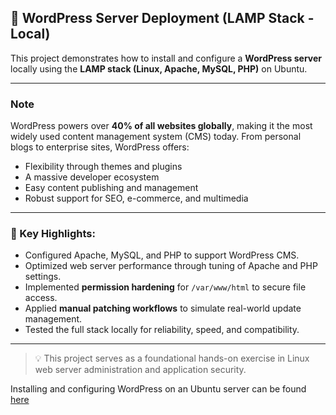 ## 📰 WordPress Server Deployment (LAMP Stack - Local)

This project demonstrates how to install and configure a **WordPress server** locally using the **LAMP stack (Linux, Apache, MySQL, PHP)** on Ubuntu.

---
### Note
WordPress powers over **40% of all websites globally**, making it the most widely used content management system (CMS) today. From personal blogs to enterprise sites, WordPress offers:
- Flexibility through themes and plugins
- A massive developer ecosystem
- Easy content publishing and management
- Robust support for SEO, e-commerce, and multimedia

---

### 🔧 Key Highlights:
- Configured Apache, MySQL, and PHP to support WordPress CMS.
- Optimized web server performance through tuning of Apache and PHP settings.
- Implemented **permission hardening** for `/var/www/html` to secure file access.
- Applied **manual patching workflows** to simulate real-world update management.
- Tested the full stack locally for reliability, speed, and compatibility.

---

> 💡 This project serves as a foundational hands-on exercise in Linux web server administration and application security.

Installing and configuring WordPress on an Ubuntu server can be found [here](https://ubuntu.com/tutorials/install-and-configure-wordpress#1-overview)

